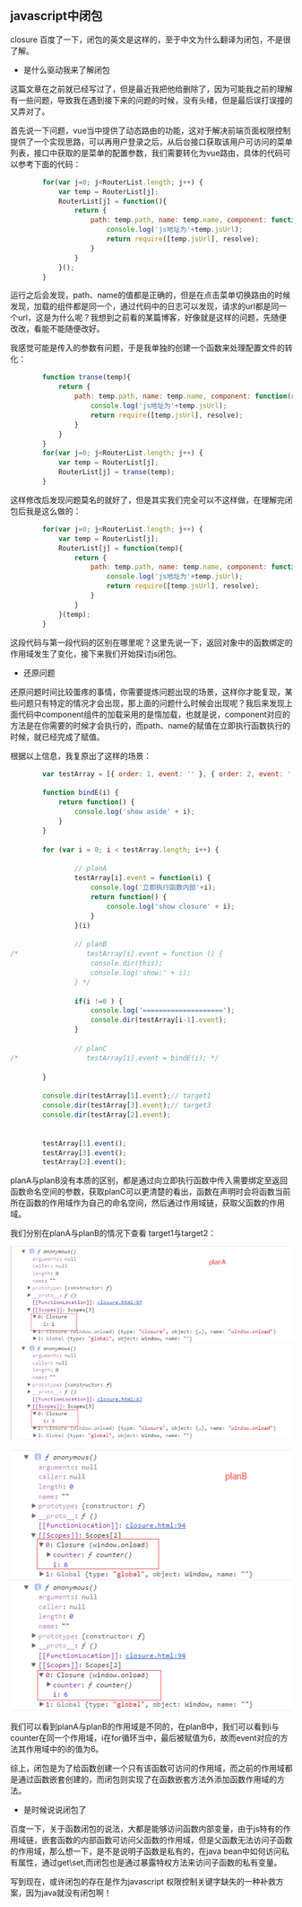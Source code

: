 ## javascript中闭包

closure 百度了一下，闭包的英文是这样的，至于中文为什么翻译为闭包，不是很了解。

- 是什么驱动我来了解闭包

这篇文章在之前就已经写过了，但是最近我把他给删除了，因为可能我之前的理解有一些问题，导致我在遇到接下来的问题的时候，没有头绪，但是最后误打误撞的又弄对了。

首先说一下问题，vue当中提供了动态路由的功能，这对于解决前端页面权限控制提供了一个实现思路，可以再用户登录之后，从后台接口获取该用户可访问的菜单列表，接口中获取的是菜单的配置参数，我们需要转化为vue路由，具体的代码可以参考下面的代码：

````javascript
		for(var j=0; j<RouterList.length; j++) {
			var temp = RouterList[j];
			RouterList[j] = function(){
				return {
					path: temp.path, name: temp.name, component: function(resolve) {
						console.log('js地址为'+temp.jsUrl);
						return require([temp.jsUrl], resolve);
					}
				}
			}();
		}
````

运行之后会发现，path、name的值都是正确的，但是在点击菜单切换路由的时候发现，加载的组件都是同一个，通过代码中的日志可以发现，请求的url都是同一个url，这是为什么呢？我想到之前看的某篇博客，好像就是这样的问题，先随便改改，看能不能随便改好。

我感觉可能是传入的参数有问题，于是我单独的创建一个函数来处理配置文件的转化：

````javascript
		function transe(temp){
			return {
				path: temp.path, name: temp.name, component: function(resolve) {
					console.log('js地址为'+temp.jsUrl);
					return require([temp.jsUrl], resolve);
				}
			}
		}
		for(var j=0; j<RouterList.length; j++) {
			var temp = RouterList[j];
			RouterList[j] = transe(temp);
		}
````

这样修改后发现问题莫名的就好了，但是其实我们完全可以不这样做，在理解完闭包后我是这么做的：

````javascript
		for(var j=0; j<RouterList.length; j++) {
			var temp = RouterList[j];
			RouterList[j] = function(temp){
				return {
					path: temp.path, name: temp.name, component: function(resolve) {
						console.log('js地址为'+temp.jsUrl);
						return require([temp.jsUrl], resolve);
					}
				}
			}(temp);
		}
````

这段代码与第一段代码的区别在哪里呢？这里先说一下，返回对象中的函数绑定的作用域发生了变化，接下来我们开始探讨js闭包。

- 还原问题

还原问题时间比较蛋疼的事情，你需要提炼问题出现的场景，这样你才能复现，某些问题只有特定的情况才会出现，那上面的问题什么时候会出现呢？我后来发现上面代码中component组件的加载采用的是惰加载，也就是说，component对应的方法是在你需要的时候才会执行的，而path、name的赋值在立即执行函数执行的时候，就已经完成了赋值。

根据以上信息，我复原出了这样的场景：

````javascript
        var testArray = [{ order: 1, event: '' }, { order: 2, event: '' }, { order: 3, event: '' }, { order: 4, event: '' }, { order: 5, event: '' }, { order: 6, event: '' }];

        function bindE(i) {
            return function() {
                console.log('show aside' + i);
            }
        }

        for (var i = 0; i < testArray.length; i++) {

                // planA
                testArray[i].event = function(i) {
                    console.log('立即执行函数内部'+i);
                    return function() {
                        console.log('show closure' + i);
                    }
                }(i)
                
                // planB
/*                 testArray[i].event = function () {
                    console.dir(this);
                    console.log('show:' + i);
                } */

                if(i !=0 ) {
                    console.log('====================');
                    console.dir(testArray[i-1].event);
                }

                // planC
/*                 testArray[i].event = bindE(i); */

        }

        console.dir(testArray[1].event);// target1
        console.dir(testArray[3].event);// target3
        console.dir(testArray[2].event);
        

        testArray[1].event();
        testArray[3].event();
        testArray[2].event();
````

planA与planB没有本质的区别，都是通过向立即执行函数中传入需要绑定至返回函数命名空间的参数，获取planC可以更清楚的看出，函数在声明时会将函数当前所在函数的作用域作为自己的命名空间，然后通过作用域链，获取父函数的作用域。

我们分别在planA与planB的情况下查看 target1与target2：

![planA](/img/javascript/planA.png)

![planB](/img/javascript/planB.png)

我们可以看到planA与planB的作用域是不同的，在planB中，我们可以看到i与counter在同一个作用域，i在for循环当中，最后被赋值为6，故而event对应的方法其作用域中的i的值为6。

综上，闭包是为了给函数创建一个只有该函数可访问的作用域，而之前的作用域都是通过函数嵌套创建的，而闭包则实现了在函数嵌套方法外添加函数作用域的方法。

- 是时候说说闭包了

百度一下，关于函数闭包的说法，大都是能够访问函数内部变量，由于js特有的作用域链，嵌套函数的内部函数可访问父函数的作用域，但是父函数无法访问子函数的作用域，那么想一下，是不是说明子函数是私有的，在java bean中如何访问私有属性，通过get\set,而闭包也是通过暴露特权方法来访问子函数的私有变量。

写到现在，或许闭包的存在是作为javascript 权限控制关键字缺失的一种补救方案，因为java就没有闭包啊！




